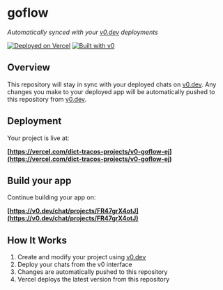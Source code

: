 # goflow

*Automatically synced with your [v0.dev](https://v0.dev) deployments*

[![Deployed on Vercel](https://img.shields.io/badge/Deployed%20on-Vercel-black?style=for-the-badge&logo=vercel)](https://vercel.com/dict-tracos-projects/v0-goflow-ej)
[![Built with v0](https://img.shields.io/badge/Built%20with-v0.dev-black?style=for-the-badge)](https://v0.dev/chat/projects/FR47grX4otJ)

## Overview

This repository will stay in sync with your deployed chats on [v0.dev](https://v0.dev).
Any changes you make to your deployed app will be automatically pushed to this repository from [v0.dev](https://v0.dev).

## Deployment

Your project is live at:

**[https://vercel.com/dict-tracos-projects/v0-goflow-ej](https://vercel.com/dict-tracos-projects/v0-goflow-ej)**

## Build your app

Continue building your app on:

**[https://v0.dev/chat/projects/FR47grX4otJ](https://v0.dev/chat/projects/FR47grX4otJ)**

## How It Works

1. Create and modify your project using [v0.dev](https://v0.dev)
2. Deploy your chats from the v0 interface
3. Changes are automatically pushed to this repository
4. Vercel deploys the latest version from this repository

